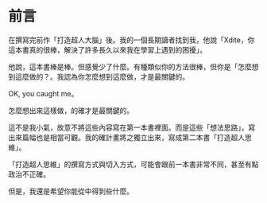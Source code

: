 # 前言

在撰寫完前作「打造超人大腦」後。我的一個長期讀者找到我，他說「Xdite，你這本書真的很棒，解決了許多長久以來我在學習上遇到的困擾」。

他說，這本書棒是棒。但感覺少了什麼。有種類似你的方法很棒，但你是「怎麼想到這麼做的？。我認為你怎麼想到這麼做，才是最關鍵的。

OK, you caught me。

怎麼想出來這樣做，的確才是最關鍵的。

這不是我小氣，故意不將這些內容寫在第一本書裡面。而是這些「想法思路」，寫出來篇幅也是相當可觀。我的確計畫將之獨立出來，寫成第二本書「打造超人思維」。

「打造超人思維」的撰寫方式與切入方式，可能會跟前一本書非常不同，甚至有點政治不正確。

但是，我還是希望你能從中得到些什麼。

